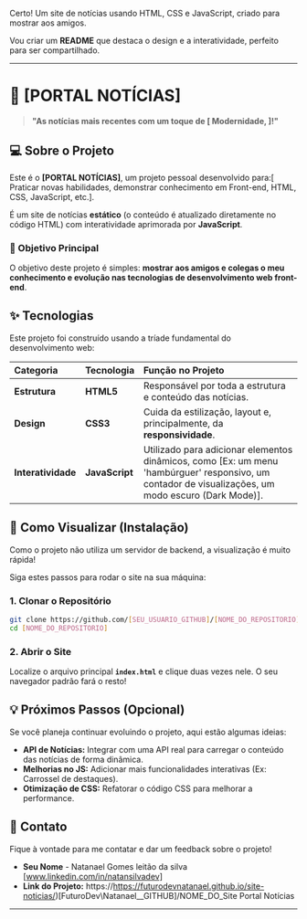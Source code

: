 Certo\! Um site de notícias usando HTML, CSS e JavaScript, criado para mostrar aos amigos.

Vou criar um **README** que destaca o design e a interatividade, perfeito para ser compartilhado.

-----

# 📰 [PORTAL NOTÍCIAS]

> **"As notícias mais recentes com um toque de [ Modernidade, ]\!"**


## 💻 Sobre o Projeto

Este é o **[PORTAL NOTÍCIAS]**, um projeto pessoal desenvolvido para:[ Praticar novas habilidades, demonstrar conhecimento em Front-end, HTML, CSS, JavaScript, etc.].

É um site de notícias **estático** (o conteúdo é atualizado diretamente no código HTML) com interatividade aprimorada por **JavaScript**.

### 🎯 Objetivo Principal

O objetivo deste projeto é simples: **mostrar aos amigos e colegas o meu conhecimento e evolução nas tecnologias de desenvolvimento web front-end**.

## ✨ Tecnologias

Este projeto foi construído usando a tríade fundamental do desenvolvimento web:

| Categoria | Tecnologia | Função no Projeto |
| :--- | :--- | :--- |
| **Estrutura** | **HTML5** | Responsável por toda a estrutura e conteúdo das notícias. |
| **Design** | **CSS3** | Cuida da estilização, layout e, principalmente, da **responsividade**. |
| **Interatividade** | **JavaScript** | Utilizado para adicionar elementos dinâmicos, como [Ex: um menu 'hambúrguer' responsivo, um contador de visualizações, um modo escuro (Dark Mode)]. |

## 🚀 Como Visualizar (Instalação)

Como o projeto não utiliza um servidor de backend, a visualização é muito rápida\!

Siga estes passos para rodar o site na sua máquina:

### 1\. Clonar o Repositório

```bash
git clone https://github.com/[SEU_USUARIO_GITHUB]/[NOME_DO_REPOSITORIO].git
cd [NOME_DO_REPOSITORIO]
```

### 2\. Abrir o Site

Localize o arquivo principal **`index.html`** e clique duas vezes nele. O seu navegador padrão fará o resto\!

## 💡 Próximos Passos (Opcional)

Se você planeja continuar evoluindo o projeto, aqui estão algumas ideias:

  * **API de Notícias:** Integrar com uma API real para carregar o conteúdo das notícias de forma dinâmica.
  * **Melhorias no JS:** Adicionar mais funcionalidades interativas (Ex: Carrossel de destaques).
  * **Otimização de CSS:** Refatorar o código CSS para melhorar a performance.

## 🤝 Contato

Fique à vontade para me contatar e dar um feedback sobre o projeto\!

  * **Seu Nome** - Natanael Gomes leitão da silva [www.linkedin.com/in/natansilvadev]
  * **Link do Projeto:** https://https://futurodevnatanael.github.io/site-noticias/)[FuturoDev\Natanael_\_GITHUB]/NOME\_DO\_Site Portal Notícias

-----


